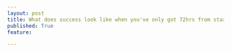 ```yaml
---
layout: post
title: What does success look like when you've only got 72hrs from start to finish? Team work.
published: True
feature: 

---
```


